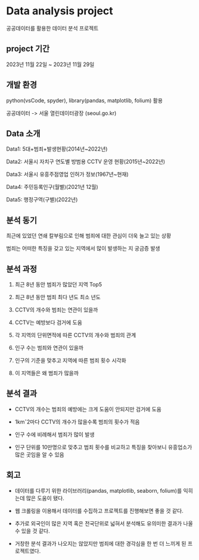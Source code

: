 # Data analysis project

공공데이터를 활용한 데이터 분석 프로젝트

## project 기간

2023년 11월 22일 ~ 2023년 11월 29일

## 개발 환경

python(vsCode, spyder), library(pandas, matplotlib, folium) 활용

공공데이터 -> 서울 열린데이터광장 (seoul.go.kr)

## Data 소개

Data1: 5대+범죄+발생현황(2014년~2022년)

Data2: 서울시 자치구 연도별 방범용 CCTV 운영 현황(2015년~2022년)

Data3: 서울시 유흥주점영업 인허가 정보(1967년~현재)

Data4: 주민등록인구(월별)(2021년 12월)

Data5: 행정구역(구별)(2022년)

## 분석 동기

최근에 있었던 연쇄 칼부림으로 인해  범죄에 대한 관심이 더욱 늘고 있는 상황

범죄는 어떠한 특징을 갖고 있는 지역에서 많이 발생하는 지 궁금증 발생

## 분석 과정

1. 최근 8년 동안 범죄가 많았던 지역 Top5

2. 최근 8년 동안 범죄 최다 년도 최소 년도

3. CCTV의 개수와 범죄는 연관이 있을까

4. CCTV는 예방보다 검거에 도움

5. 각 지역의 단위면적에 따른 CCTV의 개수와 범죄의 관계

6. 인구 수는 범죄와 연관이 있을까

7. 인구의 기준을 맞추고 지역에 따른 범죄 횟수 시각화

8. 이 지역들은 왜 범죄가 많을까

## 분석 결과

* CCTV의 개수는 범죄의 예방에는 크게 도움이 안되지만 검거에 도움

* 1kmˆ2마다 CCTV의 개수가 많을수록 범죄의 횟수가 적음

* 인구 수에 비례해서 범죄가 많이 발생

* 인구 단위를 10만명으로 맞추고  범죄 횟수를 비교하고 특징을 찾아보니 유흥업소가 많은 곳임을 알 수 있음

## 회고

* 데이터를 다루기 위한 라이브러리(pandas, matplotlib, seaborn, folium)를 익히는데 많은 도움이 됐다.

* 웹 크롤링을 이용해서 데이터를 수집하고 프로젝트를 진행해보면 좋을 것 같다. 

* 추가로 외국인이 많은 지역 혹은 전국단위로 넓혀서 분석해도 유의미한 결과가 나올 수 있을 것 같다.

* 거창한 분석 결과가 나오지는 않았지만 범죄에 대한 경각심을 한 번 더 느끼게 된 프로젝트였다.




